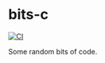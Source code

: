 # bits-c

[![CI](https://github.com/henrytill/bits-c/actions/workflows/ci.yml/badge.svg)](https://github.com/henrytill/bits-c/actions/workflows/ci.yml)

Some random bits of code.
